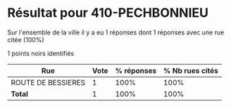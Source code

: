 # Résultat pour 410-PECHBONNIEU

Sur l'ensemble de la ville il y a eu 1 réponses dont 1 réponses avec une rue citée (100%)

1 points noirs identifiés

| Rue | Vote | % réponses | % Nb rues cités|
|-----|------|------------|----------------|
| ROUTE DE BESSIERES | 1 | 100% | 100%|
| **Total** | 1 | 100% | 100%|
